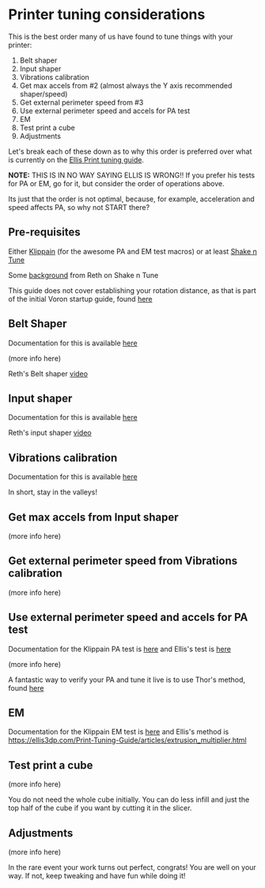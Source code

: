 # Printer tuning considerations

This is the best order many of us have found to tune things with your printer:

1. Belt shaper
2. Input shaper
3. Vibrations calibration
4. Get max accels from #2 (almost always the Y axis recommended shaper/speed)
5. Get external perimeter speed from #3
6. Use external perimeter speed and accels for PA test
7. EM
8. Test print a cube
9. Adjustments

Let's break each of these down as to why this order is preferred over what is currently on the [Ellis Print tuning guide](https://ellis3dp.com/Print-Tuning-Guide/). 

**NOTE:** THIS IS IN NO WAY SAYING ELLIS IS WRONG!! If you prefer his tests for PA or EM, go for it, but consider the order of operations above.

Its just that the order is not optimal, because, for example, acceleration and speed affects PA, so why not START there?


## Pre-requisites

Either [Klippain](https://github.com/Frix-x/klippain) (for the awesome PA and EM test macros) or at least [Shake n Tune](https://github.com/Frix-x/klippain-shaketune)

Some [background](https://www.youtube.com/watch?v=7TtBJAJMfNg) from Reth on Shake n Tune

This guide does not cover establishing your rotation distance, as that is part of the initial Voron startup guide, found [here](https://docs.vorondesign.com/build/startup/#extruder-calibration-e-steps)

## Belt Shaper

Documentation for this is available [here](https://github.com/Frix-x/klippain-shaketune/blob/main/docs/macros/belts_tuning.md)

(more info here)

Reth's Belt shaper [video](https://www.youtube.com/watch?v=zfnWsBOt3_8)

## Input shaper

Documentation for this is available [here](https://github.com/Frix-x/klippain-shaketune/blob/main/docs/macros/axis_tuning.md)

Reth's input shaper [video](https://www.youtube.com/watch?v=fjs4TQc1kZI)

## Vibrations calibration

Documentation for this is available [here](https://github.com/Frix-x/klippain-shaketune/blob/main/docs/macros/vibrations_tuning.md)

In short, stay in the valleys!

## Get max accels from Input shaper

(more info here)

## Get external perimeter speed from Vibrations calibration

(more info here)

## Use external perimeter speed and accels for PA test

Documentation for the Klippain PA test is [here](https://github.com/Frix-x/klippain/blob/main/docs/features/pa_calibration.md) and Ellis's test is [here](https://ellis3dp.com/Pressure_Linear_Advance_Tool/)

(more info here)

A fantastic way to verify your PA and tune it live is to use Thor's method, found [here](https://discord.com/channels/460117602945990666/461133450636951552/1017098926748348518)

## EM

Documentation for the Klippain EM test is [here](https://github.com/Frix-x/klippain/blob/main/docs/features/flow_calibration.md) and Ellis's method is https://ellis3dp.com/Print-Tuning-Guide/articles/extrusion_multiplier.html

## Test print a cube

(more info here)

You do not need the whole cube initially. You can do less infill and just the top half of the cube if you want by cutting it in the slicer.

## Adjustments

(more info here)

In the rare event your work turns out perfect, congrats! You are well on your way. If not, keep tweaking and have fun while doing it!
